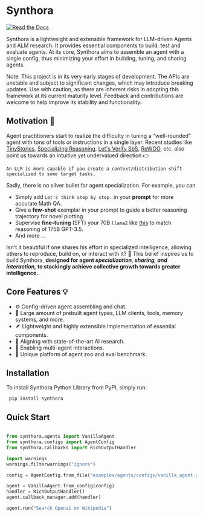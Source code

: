 <!-- LICENSE HEADER MANAGED BY add-license-header

=========== Copyright 2024 @ SYNTROPIX-AI.org. All Rights Reserved. ===========
Licensed under the Apache License, Version 2.0 (the “License”);
you may not use this file except in compliance with the License.
You may obtain a copy of the License at

    http://www.apache.org/licenses/LICENSE-2.0

Unless required by applicable law or agreed to in writing, software
distributed under the License is distributed on an “AS IS” BASIS,
WITHOUT WARRANTIES OR CONDITIONS OF ANY KIND, either express or implied.
See the License for the specific language governing permissions and
limitations under the License.
=========== Copyright 2024 @ SYNTROPIX-AI.org. All Rights Reserved. ===========
-->

# Synthora
[![Read the Docs](https://img.shields.io/readthedocs/synthora)](https://synthora.readthedocs.io/en/latest/)


Synthora is a lightweight and extensible framework for LLM-driven Agents and ALM research. It provides essential components to build, test and evaluate agents. At its core, Synthora aims to assemble an agent with a single config, thus minimizing your effort in building, tuning, and sharing agents.

Note: This project is in its very early stages of development. The APIs are unstable and subject to significant changes, which may introduce breaking updates. Use with caution, as there are inherent risks in adopting this framework at its current maturity level. Feedback and contributions are welcome to help improve its stability and functionality.

## Motivation 🧠
Agent practitioners start to realize the difficulty in tuning a "well-rounded" agent with tons of tools or instructions in a single layer.
Recent studies like [TinyStories](https://arxiv.org/abs/2301.12726), [Specializing Reasoning](https://arxiv.org/abs/2301.12726), [Let's Verify SbS](https://arxiv.org/abs/2305.20050), [ReWOO](https://arxiv.org/abs/2305.18323), etc. also point us towards an intuitive yet undervalued direction 👉

```
An LLM is more capable if you create a context/distribution shift specialized to some target tasks.
```
Sadly, there is no silver bullet for agent specialization. For example, you can
- Simply add `Let's think step by step.` in your **prompt** for more accurate Math QA.
- Give a **few-shot** exemplar in your prompt to guide a better reasoning trajectory for novel plotting.
- Supervise **fine-tuning** (SFT) your 70B `llama2` like [this](https://arxiv.org/abs/2305.20050) to match reasoning of 175B GPT-3.5.
- And more ...

Isn't it beautiful if one shares his effort in specialized intelligence, allowing others to reproduce, build on, or interact with it? 🤗 This belief inspires us to build Synthora,
**designed for agent *specialization, sharing, and interaction,* to stackingly achieve collective growth towards greater intelligence.**.

## Core Features 💡

- ⚙️ Config-driven agent assembling and chat.
- 🚀 Large amount of prebuilt agent types, LLM clients, tools, memory systems, and more.
- 🪶 Lightweight and highly extensible implementation of essential components.
- 🧪 Aligning with state-of-the-art AI research.
- 🤝 Enabling multi-agent interactions.
- 🦁 Unique platform of agent zoo and eval benchmark.

## Installation

To install Synthora Python Library from PyPI, simply run:

```shell Shell
 pip install synthora
```

## Quick Start


```python

from synthora.agents import VanillaAgent
from synthora.configs import AgentConfig
from synthora.callbacks import RichOutputHandler

import warnings
warnings.filterwarnings("ignore")

config = AgentConfig.from_file("examples/agents/configs/vanilla_agent.yaml")

agent = VanillaAgent.from_config(config)
handler = RichOutputHandler()
agent.callback_manager.add(handler)

agent.run("Search Openai on Wikipedia")
```
